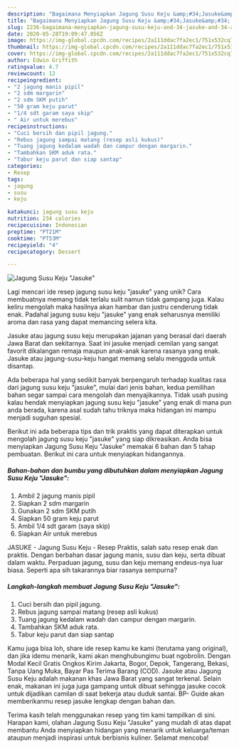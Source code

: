 ```yaml
---
description: "Bagaimana Menyiapkan Jagung Susu Keju &amp;#34;Jasuke&amp;#34; Anti Gagal"
title: "Bagaimana Menyiapkan Jagung Susu Keju &amp;#34;Jasuke&amp;#34; Anti Gagal"
slug: 2236-bagaimana-menyiapkan-jagung-susu-keju-and-34-jasuke-and-34-anti-gagal
date: 2020-05-28T19:09:47.056Z
image: https://img-global.cpcdn.com/recipes/2a111ddac7fa2ec1/751x532cq70/jagung-susu-keju-jasuke-foto-resep-utama.jpg
thumbnail: https://img-global.cpcdn.com/recipes/2a111ddac7fa2ec1/751x532cq70/jagung-susu-keju-jasuke-foto-resep-utama.jpg
cover: https://img-global.cpcdn.com/recipes/2a111ddac7fa2ec1/751x532cq70/jagung-susu-keju-jasuke-foto-resep-utama.jpg
author: Edwin Griffith
ratingvalue: 4.7
reviewcount: 12
recipeingredient:
- "2 jagung manis pipil"
- "2 sdm margarin"
- "2 sdm SKM putih"
- "50 gram keju parut"
- "1/4 sdt garam saya skip"
- " Air untuk merebus"
recipeinstructions:
- "Cuci bersih dan pipil jagung."
- "Rebus jagung sampai matang (resep asli kukus)"
- "Tuang jagung kedalam wadah dan campur dengan margarin."
- "Tambahkan SKM aduk rata."
- "Tabur keju parut dan siap santap"
categories:
- Resep
tags:
- jagung
- susu
- keju

katakunci: jagung susu keju 
nutrition: 234 calories
recipecuisine: Indonesian
preptime: "PT21M"
cooktime: "PT53M"
recipeyield: "4"
recipecategory: Dessert

---
```



![Jagung Susu Keju &#34;Jasuke&#34;](https://img-global.cpcdn.com/recipes/2a111ddac7fa2ec1/751x532cq70/jagung-susu-keju-jasuke-foto-resep-utama.jpg)

Lagi mencari ide resep jagung susu keju &#34;jasuke&#34; yang unik? Cara membuatnya memang tidak terlalu sulit namun tidak gampang juga. Kalau keliru mengolah maka hasilnya akan hambar dan justru cenderung tidak enak. Padahal jagung susu keju &#34;jasuke&#34; yang enak seharusnya memiliki aroma dan rasa yang dapat memancing selera kita.

Jasuke atau jagung susu keju merupakan jajanan yang berasal dari daerah Jawa Barat dan sekitarnya. Saat ini jasuke menjadi cemilan yang sangat favorit dikalangan remaja maupun anak-anak karena rasanya yang enak. Jasuke atau jagung-susu-keju hangat memang selalu menggoda untuk disantap.

Ada beberapa hal yang sedikit banyak berpengaruh terhadap kualitas rasa dari jagung susu keju &#34;jasuke&#34;, mulai dari jenis bahan, kedua pemilihan bahan segar sampai cara mengolah dan menyajikannya. Tidak usah pusing kalau hendak menyiapkan jagung susu keju &#34;jasuke&#34; yang enak di mana pun anda berada, karena asal sudah tahu triknya maka hidangan ini mampu menjadi suguhan spesial.


Berikut ini ada beberapa tips dan trik praktis yang dapat diterapkan untuk mengolah jagung susu keju &#34;jasuke&#34; yang siap dikreasikan. Anda bisa menyiapkan Jagung Susu Keju &#34;Jasuke&#34; memakai 6 bahan dan 5 tahap pembuatan. Berikut ini cara untuk menyiapkan hidangannya.

<!--inarticleads1-->

##### Bahan-bahan dan bumbu yang dibutuhkan dalam menyiapkan Jagung Susu Keju &#34;Jasuke&#34;:

1. Ambil 2 jagung manis pipil
1. Siapkan 2 sdm margarin
1. Gunakan 2 sdm SKM putih
1. Siapkan 50 gram keju parut
1. Ambil 1/4 sdt garam (saya skip)
1. Siapkan  Air untuk merebus


JASUKE - Jagung Susu Keju - Resep Praktis, salah satu resep enak dan praktis. Dengan berbahan dasar jagung manis, susu dan keju, serta dibuat dalam waktu. Perpaduan jagung, susu dan keju memang endeus-nya luar biasa. Seperti apa sih takarannya biar rasanya sempurna? 

<!--inarticleads2-->

##### Langkah-langkah membuat Jagung Susu Keju &#34;Jasuke&#34;:

1. Cuci bersih dan pipil jagung.
1. Rebus jagung sampai matang (resep asli kukus)
1. Tuang jagung kedalam wadah dan campur dengan margarin.
1. Tambahkan SKM aduk rata.
1. Tabur keju parut dan siap santap


Kamu juga bisa loh, share ide resep kamu ke kami (terutama yang original), dan jika idemu menarik, kami akan menghubungimu buat ngobrolin. Dengan Modal Kecil Gratis Ongkos Kirim Jakarta, Bogor, Depok, Tangerang, Bekasi, Tanpa Uang Muka, Bayar Pas Terima Barang (COD). Jasuke atau Jagung Susu Keju adalah makanan khas Jawa Barat yang sangat terkenal. Selain enak, makanan ini juga juga gampang untuk dibuat sehingga jasuke cocok untuk dijadikan camilan di saat bekerja atau duduk santai. BP- Guide akan memberikanmu resep jasuke lengkap dengan bahan dan. 

Terima kasih telah menggunakan resep yang tim kami tampilkan di sini. Harapan kami, olahan Jagung Susu Keju &#34;Jasuke&#34; yang mudah di atas dapat membantu Anda menyiapkan hidangan yang menarik untuk keluarga/teman ataupun menjadi inspirasi untuk berbisnis kuliner. Selamat mencoba!
